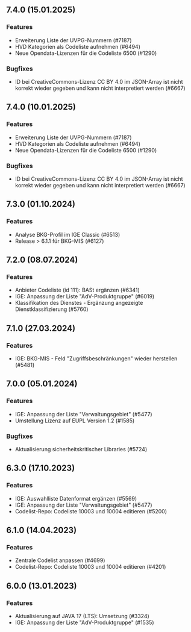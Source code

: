 
## 7.4.0 (15.01.2025)

### Features

* Erweiterung Liste der UVPG-Nummern (#7187)
* HVD Kategorien als Codeliste aufnehmen (#6494)
* Neue Opendata-Lizenzen für die Codeliste 6500 (#1290)

### Bugfixes

* ID bei CreativeCommons-Lizenz CC BY 4.0 im JSON-Array ist nicht korrekt wieder gegeben und kann nicht interpretiert werden (#6667)
    
## 7.4.0 (10.01.2025)

### Features

* Erweiterung Liste der UVPG-Nummern (#7187)
* HVD Kategorien als Codeliste aufnehmen (#6494)
* Neue Opendata-Lizenzen für die Codeliste 6500 (#1290)

### Bugfixes

* ID bei CreativeCommons-Lizenz CC BY 4.0 im JSON-Array ist nicht korrekt wieder gegeben und kann nicht interpretiert werden (#6667)
    
## 7.3.0 (01.10.2024)

### Features

* Analyse BKG-Profil im IGE Classic (#6513)
* Release > 6.1.1 für BKG-MIS (#6127)

    
## 7.2.0 (08.07.2024)

### Features

* Anbieter Codeliste (id 111): BASt ergänzen (#6341)
* IGE: Anpassung der Liste "AdV-Produktgruppe" (#6019)
* Klassifikation des Dienstes - Ergänzung angezeigte Dienstklassifizierung (#5760)

    
## 7.1.0 (27.03.2024)

### Features

* IGE: BKG-MIS - Feld "Zugriffsbeschränkungen" wieder herstellen (#5481)

    
## 7.0.0 (05.01.2024)

### Features

* IGE: Anpassung der Liste "Verwaltungsgebiet" (#5477)
* Umstellung Lizenz auf EUPL Version 1.2 (#1585)

### Bugfixes

* Aktualisierung sicherheitskritischer Libraries (#5724)
    
## 6.3.0 (17.10.2023)

### Features

* IGE: Auswahlliste Datenformat ergänzen (#5569)
* IGE: Anpassung der Liste "Verwaltungsgebiet" (#5477)
* Codelist-Repo: Codeliste 10003 und 10004 editieren (#5200)

    
## 6.1.0 (14.04.2023)

### Features

* Zentrale Codelist anpassen (#4699)
* Codelist-Repo: Codeliste 10003 und 10004 editieren (#4201)




    
## 6.0.0 (13.01.2023)

### Features

* Aktualisierung auf JAVA 17 (LTS): Umsetzung (#3324)
* IGE: Anpassung der Liste "AdV-Produktgruppe" (#1535)




